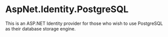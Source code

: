 AspNet.Identity.PostgreSQL
==========================

This is an ASP.NET Identity provider for those who wish to use PostgreSQL as their database storage engine.

